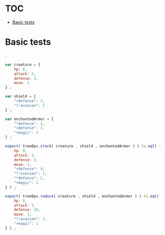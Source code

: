 # TOC
   - [Basic tests](#basic-tests)
<a name=""></a>
 
<a name="basic-tests"></a>
# Basic tests
.

```js
var creature = {
	hp: 8,
	attack: 5,
	defense: 3,
	move: 1
} ;

var shield = {
	"+defense": 3,
	"?:evasion": 1
} ;

var enchantedArmor = {
	"*defense": 2,
	"+defense": 1,
	"+magic": 1
} ;

expect( treeOps.stack( creature , shield , enchantedArmor ) ).to.eql( {
	hp: 8,
	attack: 5,
	defense: 3,
	move: 1,
	"+defense": 4,
	"?:evasion": 1,
	"*defense": 2,
	"+magic": 1
} ) ;

expect( treeOps.reduce( creature , shield , enchantedArmor ) ).to.eql( {
	hp: 8,
	attack: 5,
	defense: 10,
	move: 1,
	"?:evasion": 1,
	"+magic": 1
} ) ;
```

